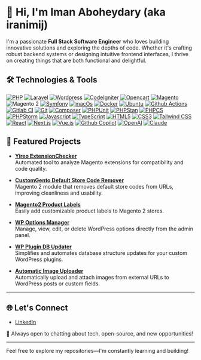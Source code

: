 # 👋 Hi, I'm Iman Aboheydary (aka iranimij)

I'm a passionate **Full Stack Software Engineer** who loves building innovative solutions and exploring the depths of code. Whether it's crafting robust backend systems or designing intuitive frontend interfaces, I thrive on creating things that are both functional and delightful.

## 🛠️ Technologies & Tools

[![PHP](https://img.shields.io/badge/-PHP-333?style=flat&logo=php)](https://www.php.net/)
[![Laravel](https://img.shields.io/badge/-Laravel-333?style=flat&logo=laravel)](https://laravel.com/)
[![Wordpress](https://img.shields.io/badge/-Wordpress-333?style=flat&logo=wordpress)](https://wordpress.org/)
[![CodeIgniter](https://img.shields.io/badge/-CodeIgniter-333?style=flat&logo=codeIgniter)](https://codeigniter.com/)
[![Opencart](https://img.shields.io/badge/-Opencart-333?style=flat&logo=opencart)](https://www.opencart.com/)
[![Magento](https://img.shields.io/badge/-Magento-333?style=flat&logo=magento)](https://www.magento.com/)
![Magento 2](https://img.shields.io/badge/-Magento%202-333?style=flat&logoColor=white&color=ee672f)
[![Symfony](https://img.shields.io/badge/-Symfony-333?style=flat&logo=symfony)](https://symfony.com/)
[![macOs](https://img.shields.io/badge/-MacOS-333?style=flat&logo=macOS)](https://www.apple.com/macos/)
[![Docker](https://img.shields.io/badge/-Docker-333?style=flat&logo=docker)](https://www.docker.com/)
[![Ubuntu](https://img.shields.io/badge/-Ubuntu-333?style=flat&logo=ubuntu)](https://ubuntu.com/)
[![Github Actions](https://img.shields.io/badge/-Github%20Actions-333?style=flat&logo=githubactions)](https://docs.github.com/en/actions)
[![Gitlab CI](https://img.shields.io/badge/-Gitlab%20CI-333?style=flat&logo=gitlab)](https://docs.gitlab.com/ee/ci/)
[![Git](https://img.shields.io/badge/-Git-333333?style=flat&logo=git)](https://git-scm.com/)
[![Composer](https://img.shields.io/badge/-Composer-333333?style=flat&logo=composer)](https://getcomposer.org/)
[![PHPUnit](https://img.shields.io/badge/-PHPUnit-333333?style=flat&logo=phpunit)](https://phpunit.de/)
[![PHPStan](https://img.shields.io/badge/-PHPStan-333333?style=flat&logo=phpstan)](https://phpstan.org/)
[![PHPCS](https://img.shields.io/badge/-PHPCS-333333?style=flat&logo=phpcs)](https://github.com/squizlabs/PHP_CodeSniffer)
[![PHPStorm](https://img.shields.io/badge/-PHPStorm-333?style=flat&logo=phpstorm)](https://www.jetbrains.com/phpstorm/)
[![Javascript](https://img.shields.io/badge/-JavaScript-333?style=flat&logo=javascript)](https://developer.mozilla.org/en-US/docs/Web/JavaScript)
[![TypeScript](https://img.shields.io/badge/-TypeScript-333?style=flat&logo=typescript)](https://www.typescriptlang.org/)
[![HTML5](https://img.shields.io/badge/-HTML5-333?style=flat&logo=html5)](https://developer.mozilla.org/en-US/docs/Web/Guide/HTML/HTML5)
[![CSS3](https://img.shields.io/badge/-CSS3-333?style=flat&logo=css3)](https://developer.mozilla.org/en-US/docs/Web/CSS)
[![Tailwind CSS](https://img.shields.io/badge/-Tailwind%20CSS-333?style=flat&logo=tailwindcss)](https://tailwindcss.com/)
[![React](https://img.shields.io/badge/-React-333?style=flat&logo=react)](https://reactjs.org/)
[![Next.js](https://img.shields.io/badge/-Next.js-333?style=flat&logo=nextdotjs)](https://nextjs.org/)
[![Vue.js](https://img.shields.io/badge/-Vue.js-333?style=flat&logo=vuedotjs)](https://vuejs.org/)
[![Github Copilot](https://img.shields.io/badge/-Github%20Copilot-333?style=flat&logo=githubcopilot)](https://github.com/features/copilot)
[![OpenAI](https://img.shields.io/badge/-OpenAI-333?style=flat&logo=openai)](https://openai.com/)
[![Claude](https://img.shields.io/badge/-Claude-333?style=flat&logo=claude)](https://claude.ai/)


## 🚀 Featured Projects

- **[Yireo ExtensionChecker](https://github.com/yireo/Yireo_ExtensionChecker)**  
  Automated tool to analyze Magento extensions for compatibility and code quality.

- **[CustomGento Default Store Code Remover](https://github.com/customgento/module-defaultstorecode-remover)**  
  Magento 2 module that removes default store codes from URLs, improving cleanliness and usability.

- **[Magento2 Product Labels](https://github.com/iranimij/magento2-product-labels)**  
  Easily add customizable product labels to Magento 2 stores.

- **[WP Options Manager](https://github.com/iranimij/wp-options-manager)**  
  Manage, view, edit, or delete WordPress options directly from the admin panel.

- **[WP Plugin DB Updater](https://github.com/iranimij/wp-plugin-db-updater)**  
  Simplifies and automates database structure updates for your custom WordPress plugins.

- **[Automatic Image Uploader](https://github.com/iranimij/automatic-image-uploader)**  
  Automatically upload and attach images from external URLs to WordPress posts or custom fields.

---

## 🌐 Let's Connect

- [LinkedIn](https://www.linkedin.com/in/iranimij/)

💬 Always open to chatting about tech, open-source, and new opportunities!

---

Feel free to explore my repositories—I'm constantly learning and building!
